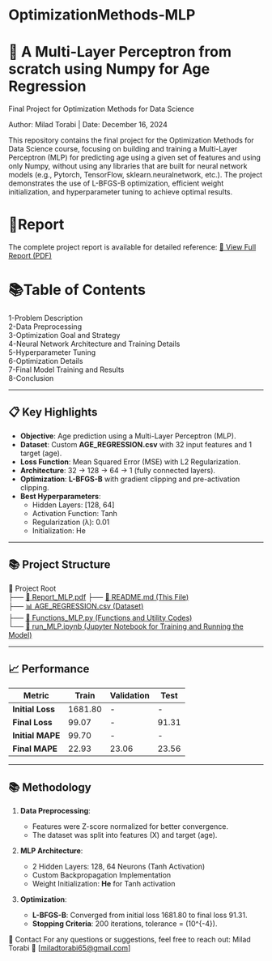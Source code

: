 # OptimizationMethods-MLP
# 🧠 A Multi-Layer Perceptron from scratch using Numpy for Age Regression
Final Project for Optimization Methods for Data Science

Author: Milad Torabi | Date: December 16, 2024

This repository contains the final project for the Optimization Methods for Data Science course, focusing on building and training a Multi-Layer Perceptron (MLP) for predicting age using a given set of features and using only Numpy, without using any libraries that are built for neural network models (e.g., Pytorch, TensorFlow, sklearn.neuralnetwork, etc.). The project demonstrates the use of L-BFGS-B optimization, efficient weight initialization, and hyperparameter tuning to achieve optimal results.

# 📄Report
The complete project report is available for detailed reference:
[📘 View Full Report (PDF)](./Report_MLP.pdf)

# 📚Table of Contents
1-Problem Description  
2-Data Preprocessing  
3-Optimization Goal and Strategy  
4-Neural Network Architecture and Training Details  
5-Hyperparameter Tuning  
6-Optimization Details  
7-Final Model Training and Results  
8-Conclusion  

---

## 📋 **Key Highlights**
- **Objective**: Age prediction using a Multi-Layer Perceptron (MLP).  
- **Dataset**: Custom **AGE_REGRESSION.csv** with 32 input features and 1 target (age).  
- **Loss Function**: Mean Squared Error (MSE) with L2 Regularization.  
- **Architecture**: 32 → 128 → 64 → 1 (fully connected layers).  
- **Optimization**: **L-BFGS-B** with gradient clipping and pre-activation clipping.  
- **Best Hyperparameters**:  
  - Hidden Layers: [128, 64]  
  - Activation Function: Tanh  
  - Regularization (λ): 0.01  
  - Initialization: He  

---

## 📚 **Project Structure**
📂 Project Root  
├── [📘 Report_MLP.pdf](Report_MLP.pdf)
├── [📄 README.md (This File)](README.md)  
├── [📊 AGE_REGRESSION.csv (Dataset)](AGE_PREDICTION.csv)  
├── [📜 Functions_MLP.py (Functions and Utility Codes)](Functions_MLP.py)  
└── [📒 run_MLP.ipynb (Jupyter Notebook for Training and Running the Model)](run_MLP.ipynb)  

---

## 📈 **Performance**
| **Metric**         | **Train**         | **Validation**    | **Test**         |
|-------------------|-------------------|-------------------|------------------|
| **Initial Loss**   | 1681.80           | -                 | -                |
| **Final Loss**     | 99.07             | -                 | 91.31            |
| **Initial MAPE**   | 99.70             | -                 | -                |
| **Final MAPE**     | 22.93             | 23.06             | 23.56            |

---

## 📚 **Methodology**
1. **Data Preprocessing**:  
   - Features were Z-score normalized for better convergence.  
   - The dataset was split into features (X) and target (age).  

2. **MLP Architecture**:  
   - 2 Hidden Layers: 128, 64 Neurons (Tanh Activation)  
   - Custom Backpropagation Implementation  
   - Weight Initialization: **He** for Tanh activation  

3. **Optimization**:  
   - **L-BFGS-B**: Converged from initial loss 1681.80 to final loss 91.31.  
   - **Stopping Criteria**: 200 iterations, tolerance = \(10^{-4}\).  

📧 Contact
For any questions or suggestions, feel free to reach out:
Milad Torabi
📧 [miladtorabi65@gmail.com]



